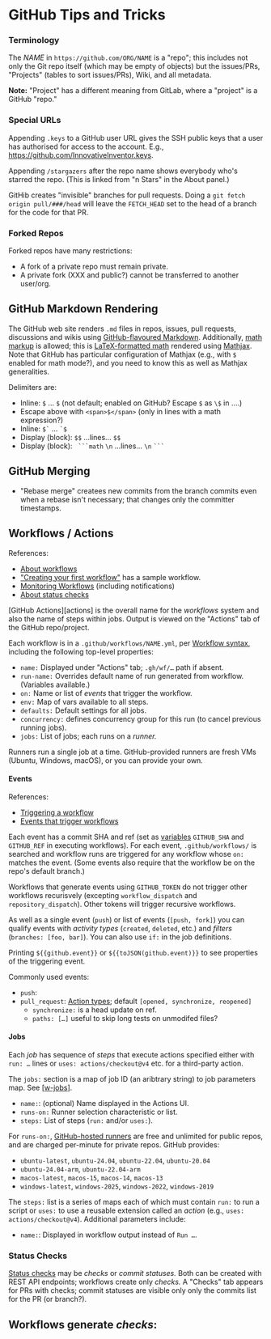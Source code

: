 GitHub Tips and Tricks
======================

### Terminology

The _NAME_ in `https://github.com/ORG/NAME` is a "repo"; this includes not
only the Git repo itself (which may be empty of objects) but the
issues/PRs, "Projects" (tables to sort issues/PRs), Wiki, and all metadata.

__Note:__ "Project" has a different meaning from GitLab, where a "project"
is a GitHub "repo."

### Special URLs

Appending `.keys` to a GitHub user URL gives the SSH public keys
that a user has authorised for access to the account. E.g.,
<https://github.com/InnovativeInventor.keys>.

Appending `/stargazers` after the repo name shows everybody who's starred
the repo. (This is linked from "n Stars" in the About panel.)

GitHib creates "invisible" branches for pull requests. Doing a
`git fetch origin pull/###/head` will leave the `FETCH_HEAD` set
to the head of a branch for the code for that PR.

### Forked Repos

Forked repos have many restrictions:
- A fork of a private repo must remain private.
- A private fork (XXX and public?) cannot be transferred to another
  user/org.


GitHub Markdown Rendering
-------------------------

The GitHub web site renders `.md` files in repos, issues, pull requests,
discussions and wikis using [GitHub-flavoured Markdown][gfm]. Additionally,
[math markup][gfmath] is allowed; this is [LaTeX-formatted math][latex]
rendered using [Mathjax]. Note that GitHub has particular configuration of
Mathjax (e.g., with `$` enabled for math mode?), and you need to know this
as well as Mathjax generalities.

Delimiters are:
- Inline: `$` … `$` (not default; enabled on GitHub? Escape `$` as `\$` in ….)
- Escape above with `<span>$</span>` (only in lines with a math expression?)
- Inline: `` $` `` … `` `$ ``
- Display (block): `$$` …lines… `$$`
- Display (block): ` ```math` `\n` …lines…  `\n` ` ``` `


GitHub Merging
--------------

- "Rebase merge" createes new commits from the branch commits even when a
  rebase isn't necessary; that changes only the committer timestamps.


Workflows / Actions
-------------------

References:
- [About workflows][w-about]
- ["Creating your first workflow"][w-first] has a sample workflow.
- [Monitoring Workflows][w-mon] (including notifications)
- [About status checks][statchk]

[GitHub Actions][actions] is the overall name for the _workflows_ system
and also the name of steps within jobs. Output is viewed on the "Actions"
tab of the GitHub repo/project.

Each workflow is in a `.github/workflows/NAME.yml`, per [Workflow
syntax][w-syntax], including the following top-level properties:
- `name:` Displayed under "Actions" tab; `.gh/wf/…` path if absent.
- `run-name:` Overrides default name of run generated from workflow.
  (Variables available.)
- `on:` Name or list of _events_ that trigger the workflow.
- `env:` Map of vars available to all steps.
- `defaults:` Default settings for all jobs.
- `concurrency:` defines concurrency group for this run (to cancel previous
  running jobs).
- `jobs:` List of jobs; each runs on a _runner._

Runners run a single job at a time. GitHub-provided runners are fresh VMs
(Ubuntu, Windows, macOS), or you can provide your own.

#### Events

References:
- [Triggering a workflow][w-trig]
- [Events that trigger workflows][w-events]

Each event has a commit SHA and ref (set as [variables][w-vars]
`GITHUB_SHA` and `GITHUB_REF` in executing workflows). For each event,
`.github/workflows/` is searched and workflow runs are triggered for any
workflow whose `on:` matches the event. (Some events also require that the
workflow be on the repo's default branch.)

Workflows that generate events using `GITHUB_TOKEN` do not trigger other
workflows recurisvely (excepting `workflow_dispatch` and
`repository_dispatch`). Other tokens will trigger recursive workflows.

As well as a single event (`push`) or list of events (`[push, fork]`) you
can qualify events with _activity types_ (`created`, `deleted`, etc.) and
_filters_ (`branches: [foo, bar]`). You can also use `if:` in the job
definitions.

Printing `${{github.event}}` or `${{toJSON(github.event)}}` to see
properties of the triggering event.

Commonly used events:
- `push`:
- `pull_request`: [Action types][w-ev-pr];
  default `[opened, synchronize, reopened]`
  - `synchronize:` is a head update on ref.
  - `paths: […]` useful to skip long tests on unmodifed files?

#### Jobs

Each _job_ has sequence of _steps_ that execute actions specified either
with `run: …` lines or `uses: actions/checkout@v4` etc. for a third-party
action.

The `jobs:` section is a map of job ID (an aribtrary string) to job
parameters map. See [[w-jobs]].

- `name:`: (optional) Name displayed in the Actions UI.
- `runs-on:` Runner selection characteristic or list.
- `steps:` List of steps (`run:` and/or `uses:`).


For `runs-on:`, [GitHub-hosted runners][w-ghhost] are free and unlimited
for public repos, and are charged per-minute for private repos. GitHub
provides:
- `ubuntu-latest`, `ubuntu-24.04`, `ubuntu-22.04`, `ubuntu-20.04`
- `ubuntu-24.04-arm`, `ubuntu-22.04-arm`
- `macos-latest`, `macos-15`, `macos-14`, `macos-13`
- `windows-latest`, `windows-2025`, `windows-2022`, `windows-2019`

The `steps:` list is a series of maps each of which must contain `run:` to
run a script or `uses:` to use a reusable extension called an _action_
(e.g., `uses: actions/checkout@v4`). Additional parameters include:
- `name:`: Displayed in workflow output instead of `Run …`.

### Status Checks

[Status checks][statchk] may be _checks_ or _commit statuses._ Both can be
created with REST API endpoints; workflows create only _checks._ A "Checks"
tab appears for PRs with checks; commit statuses are visible only only
the commits list for the PR (or branch?).

Workflows generate _checks_:
- 



<!-------------------------------------------------------------------->
[Mathjax]: https://docs.mathjax.org/en/latest/input/tex/
[gfm]: https://github.github.com/gfm/
[gfmath]: https://docs.github.com/en/get-started/writing-on-github/working-with-advanced-formatting/writing-mathematical-expressions
[latex]: http://en.wikibooks.org/wiki/LaTeX/Mathematics

<!-- GitHub Docs (general) -->
[statchk]: https://docs.github.com/en/pull-requests/collaborating-with-pull-requests/collaborating-on-repositories-with-code-quality-features/about-status-checks

<!-- Workflows ("Actions") -->
[w-about]: https://docs.github.com/en/actions/writing-workflows/about-workflows
[w-actions]: https://docs.github.com/en/actions
[w-ev-pr]: https://docs.github.com/en/webhooks/webhook-events-and-payloads#pull_request
[w-events]: https://docs.github.com/en/actions/writing-workflows/choosing-when-your-workflow-runs/events-that-trigger-workflows
[w-first]: https://docs.github.com/en/actions/writing-workflows/quickstart#creating-your-first-workflow
[w-ghhost]: https://docs.github.com/en/actions/writing-workflows/workflow-syntax-for-github-actions#standard-github-hosted-runners-for-public-repositories
[w-jobs]: https://docs.github.com/en/actions/writing-workflows/workflow-syntax-for-github-actions#jobs
[w-mon]: https://docs.github.com/en/actions/monitoring-and-troubleshooting-workflows/monitoring-workflows
[w-overview]: https://docs.github.com/en/actions/writing-workflows/quickstart
[w-syntax]: https://docs.github.com/en/actions/writing-workflows/workflow-syntax-for-github-actions
[w-trig]: https://docs.github.com/en/actions/writing-workflows/choosing-when-your-workflow-runs/triggering-a-workflow
[w-vars]: https://docs.github.com/en/actions/learn-github-actions/variables

